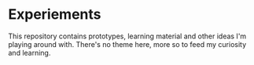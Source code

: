 # Experiements
This repository contains prototypes, learning material and other ideas I'm playing around with. There's no theme here, more so to feed my curiosity and learning.
